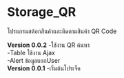 # Storage_QR
โปรแกรมสต้อกสินค้าและติดตามสินค้า QR Code 
<table>
<tr>  
  <b>Version 0.0.2</b>
-ใช้งาน QR ค้นหา <br>
-Table ใช้งาน Ajax <br>
-Alert ข้อมูลแยกUser <br>
</tr> 
<tr>
  <b>Version 0.0.1</b> 
-เริ่มต้นโปรเจ็ค
</tr> 
</table>  
